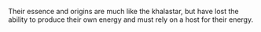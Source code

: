 Their essence and origins are much like the khalastar, but have lost the ability to produce their own energy and must rely on a host for their energy.  